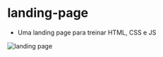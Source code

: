 # landing-page
* Uma landing page para treinar HTML, CSS e JS


<img src="https://user-images.githubusercontent.com/79981066/157995861-9654b40a-1f6a-4c8b-99a8-69f990443311.jpeg" alt="landing page" />
